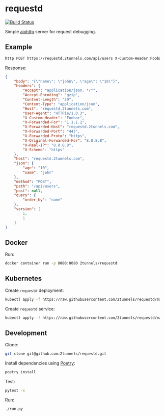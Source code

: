 # requestd

[![Build Status](https://travis-ci.org/2tunnels/requestd.svg?branch=master)](https://travis-ci.org/2tunnels/requestd)

Simple [aiohttp](https://aiohttp.readthedocs.io/en/stable/) server for request debugging.

## Example

```bash
http POST https://requestd.2tunnels.com/api/users X-Custom-Header:Foobar order_by==name name=john age=10
```

Response:

```json
{
    "body": "{\"name\": \"john\", \"age\": \"10\"}",
    "headers": {
        "Accept": "application/json, */*",
        "Accept-Encoding": "gzip",
        "Content-Length": "29",
        "Content-Type": "application/json",
        "Host": "requestd.2tunnels.com",
        "User-Agent": "HTTPie/1.0.3",
        "X-Custom-Header": "Foobar",
        "X-Forwarded-For": "1.1.1.1",
        "X-Forwarded-Host": "requestd.2tunnels.com",
        "X-Forwarded-Port": "443",
        "X-Forwarded-Proto": "https",
        "X-Original-Forwarded-For": "8.8.8.8",
        "X-Real-IP": "8.8.8.8",
        "X-Scheme": "https"
    },
    "host": "requestd.2tunnels.com",
    "json": {
        "age": "10",
        "name": "john"
    },
    "method": "POST",
    "path": "/api/users",
    "post": null,
    "query": {
        "order_by": "name"
    },
    "version": [
        1,
        1
    ]
}
```

## Docker

Run:

```bash
docker container run -p 8080:8080 2tunnels/requestd
```

## Kubernetes

Create `requestd` deployment:

```bash
kubectl apply -f https://raw.githubusercontent.com/2tunnels/requestd/master/k8s/deployment.yaml
```

Create `requestd` service:

```bash
kubectl apply -f https://raw.githubusercontent.com/2tunnels/requestd/master/k8s/service.yaml
```

## Development

Clone:

```bash
git clone git@github.com:2tunnels/requestd.git
```

Install dependencies using [Poetry](https://python-poetry.org/):

```bash
poetry install
```

Test:

```bash
pytest -x
```

Run:

```bash
./run.py
```
